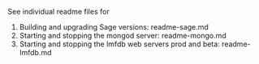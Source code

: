See individual readme files for

1. Building and upgrading Sage versions: readme-sage.md
2. Starting and stopping the mongod server: readme-mongo.md
3. Starting and stopping the lmfdb web servers prod and beta: readme-lmfdb.md

